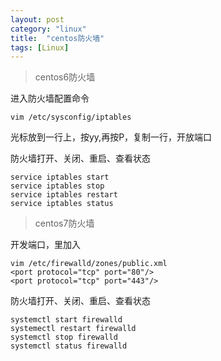 ```yaml
---
layout: post
category: "linux"
title:  "centos防火墙"
tags: [Linux]
---
```




> centos6防火墙


进入防火墙配置命令  

	vim /etc/sysconfig/iptables

光标放到一行上，按yy,再按P，复制一行，开放端口

<!-- more -->

防火墙打开、关闭、重启、查看状态  

	service iptables start
	service iptables stop
	service iptables restart
	service iptables status



> centos7防火墙

开发端口，<zone>里加入  

	vim /etc/firewalld/zones/public.xml
	<port protocol="tcp" port="80"/>
	<port protocol="tcp" port="443"/>

防火墙打开、关闭、重启、查看状态 

	systemctl start firewalld
	systemectl restart firewalld
	systemctl stop firewalld
	systemctl status firewalld